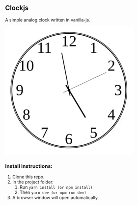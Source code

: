 ## Clockjs

A simple analog clock written in vanilla-js.

![Alt Text](./sample.gif)

### Install instructions:
1. Clone this repo.
2. In the project folder:
	1. Run `yarn install (or npm install)` 
	2. Then `yarn dev (or npm run dev)` 
3. A browser window will open automatically.
